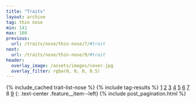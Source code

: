 ```yaml
---
title: "Traits"
layout: archive
tag: thin nose
min: 141
max: 160
previous:
  url: /traits/nose/thin-nose/7/#trait
next:
  url: /traits/nose/thin-nose/9/#trait
header:
  overlay_image: /assets/images/cover.jpg
  overlay_filter: rgba(0, 0, 0, 0.5)
---
```

{% include_cached trait-list-nose %}
{% include tag-results %}
[1](/traits/nose/thin-nose/1/#trait) [2](/traits/nose/thin-nose/2/#trait) [3](/traits/nose/thin-nose/3/#trait) [4](/traits/nose/thin-nose/4/#trait) [5](/traits/nose/thin-nose/5/#trait) [6](/traits/nose/thin-nose/6/#trait) [7](/traits/nose/thin-nose/7/#trait) 8 [9](/traits/nose/thin-nose/9/#trait) 
{: .text-center .feature__item--left}
{% include post_pagination.html %}
